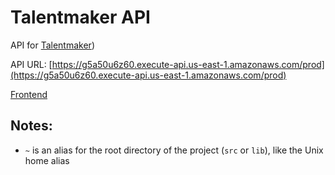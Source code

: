 # Talentmaker API

API for [Talentmaker](https://talentmaker.ca))

API URL: [https://g5a50u6z60.execute-api.us-east-1.amazonaws.com/prod](https://g5a50u6z60.execute-api.us-east-1.amazonaws.com/prod)

[Frontend](https://github.com/talentmaker/site)

## Notes:

-   `~` is an alias for the root directory of the project (`src` or `lib`), like the Unix home alias
